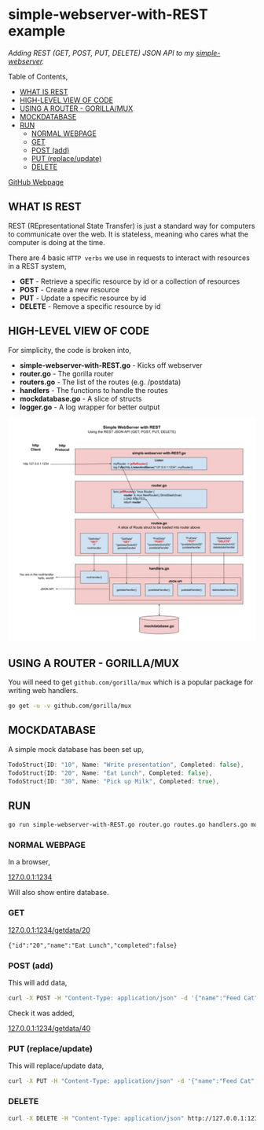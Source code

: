 # simple-webserver-with-REST example

_Adding REST (GET, POST, PUT, DELETE) JSON API to my
[simple-webserver](https://github.com/JeffDeCola/my-go-examples/tree/master/webserver/simple-webserver)._

Table of Contents,

* [WHAT IS REST](https://github.com/JeffDeCola/my-go-examples/tree/master/api/simple-webserver-with-REST#what-is-rest)
* [HIGH-LEVEL VIEW OF CODE](https://github.com/JeffDeCola/my-go-examples/tree/master/api/simple-webserver-with-REST#high-level-view-of-code)
* [USING A ROUTER - GORILLA/MUX](https://github.com/JeffDeCola/my-go-examples/tree/master/api/simple-webserver-with-REST#using-a-router---gorillamux)
* [MOCKDATABASE](https://github.com/JeffDeCola/my-go-examples/tree/master/api/simple-webserver-with-REST#mockdatabase)
* [RUN](https://github.com/JeffDeCola/my-go-examples/tree/master/api/simple-webserver-with-REST#run)
  * [NORMAL WEBPAGE](https://github.com/JeffDeCola/my-go-examples/tree/master/api/simple-webserver-with-REST#normal-webpage)
  * [GET](https://github.com/JeffDeCola/my-go-examples/tree/master/api/simple-webserver-with-REST#get)
  * [POST (add)](https://github.com/JeffDeCola/my-go-examples/tree/master/api/simple-webserver-with-REST#post-add)
  * [PUT (replace/update)](https://github.com/JeffDeCola/my-go-examples/tree/master/api/simple-webserver-with-REST#put-replaceupdate)
  * [DELETE](https://github.com/JeffDeCola/my-go-examples/tree/master/api/simple-webserver-with-REST#delete)
  
[GitHub Webpage](https://jeffdecola.github.io/my-go-examples/)

## WHAT IS REST

REST (REpresentational State Transfer) is just a standard way for
computers to communicate over the web.
It is stateless, meaning who cares what the computer is doing at the time.

There are 4 basic `HTTP verbs` we use in requests to
interact with resources in a REST system,

* **GET** - Retrieve a specific resource by id or a collection of resources
* **POST** - Create a new resource
* **PUT** - Update a specific resource by id
* **DELETE** - Remove a specific resource by id

## HIGH-LEVEL VIEW OF CODE

For simplicity, the code is broken into,

* **simple-webserver-with-REST.go** - Kicks off webserver
* **router.go** - The gorilla router
* **routers.go** - The list of the routes (e.g. /postdata)
* **handlers** - The functions to handle the routes
* **mockdatabase.go** - A slice of structs
* **logger.go** - A log wrapper for better output

![IMAGE - simple-webserver-with-REST - IMAGE](https://github.com/JeffDeCola/my-go-examples/blob/master/docs/pics/simple-webserver-with-REST.jpg)

## USING A ROUTER - GORILLA/MUX

You will need to get `github.com/gorilla/mux` which is
a popular package for writing web handlers.

```bash
go get -u -v github.com/gorilla/mux
```

## MOCKDATABASE

A simple mock database has been set up,

```go
TodoStruct{ID: "10", Name: "Write presentation", Completed: false},
TodoStruct{ID: "20", Name: "Eat Lunch", Completed: false},
TodoStruct{ID: "30", Name: "Pick up Milk", Completed: true},
```

## RUN

```bash
go run simple-webserver-with-REST.go router.go routes.go handlers.go mockdatabase.go logger.go
```

### NORMAL WEBPAGE

In a browser,

[127.0.0.1:1234](http://127.0.0.1:1234/)

Will also show entire database.

### GET

[127.0.0.1:1234/getdata/20](http://127.0.0.1:1234/getdata/20)

```txt
{"id":"20","name":"Eat Lunch","completed":false}
```

### POST (add)

This will add data,

```bash
curl -X POST -H "Content-Type: application/json" -d '{"name":"Feed Cat", "Completed": false}' http://127.0.0.1:1234/postdata/40
```

Check it was added,

[127.0.0.1:1234/getdata/40](http://127.0.0.1:1234/getdata/40)

### PUT (replace/update)

This will replace/update data,

```bash
curl -X PUT -H "Content-Type: application/json" -d '{"name":"Feed Cat", "Completed": true}' http://127.0.0.1:1234/putdata/40
```

### DELETE

```bash
curl -X DELETE -H "Content-Type: application/json" http://127.0.0.1:1234/deletedata/20
```
